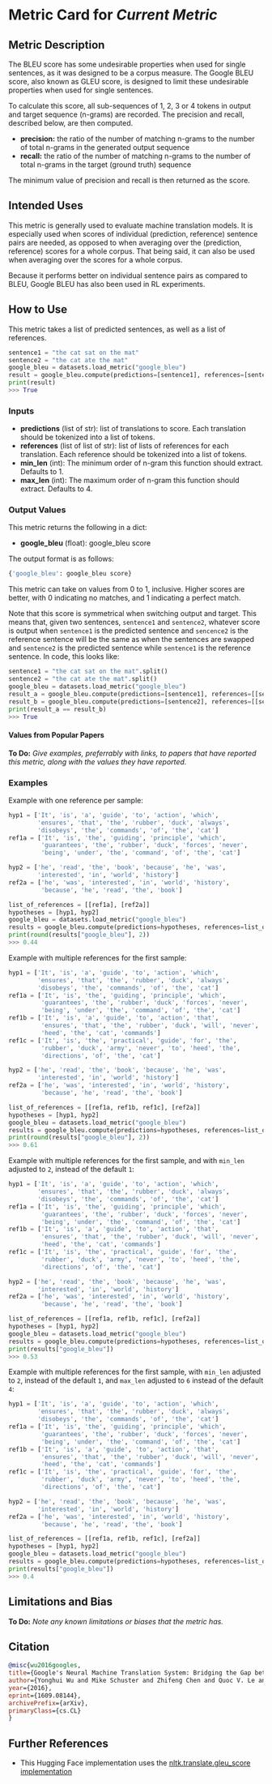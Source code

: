 # Metric Card for *Current Metric*


## Metric Description
The BLEU score has some undesirable properties when used for single
sentences, as it was designed to be a corpus measure. The Google BLEU score, also known as GLEU score, is designed to limit these undesirable properties when used for single sentences.

To calculate this score, all sub-sequences of 1, 2, 3 or 4 tokens in output and target sequence (n-grams) are recorded. The precision and recall, described below, are then computed.

- **precision:** the ratio of the number of matching n-grams to the number of total n-grams in the generated output sequence
- **recall:** the ratio of the number of matching n-grams to the number of total n-grams in the target (ground truth) sequence

The minimum value of precision and recall is then returned as the score.


## Intended Uses
This metric is generally used to evaluate machine translation models. It is especially used when scores of individual (prediction, reference) sentence pairs are needed, as opposed to when averaging over the (prediction, reference) scores for a whole corpus. That being said, it can also be used when averaging over the scores for a whole corpus.

Because it performs better on individual sentence pairs as compared to BLEU, Google BLEU has also been used in RL experiments.

## How to Use
This metric takes a list of predicted sentences, as well as a list of references. 

```python
sentence1 = "the cat sat on the mat"
sentence2 = "the cat ate the mat"
google_bleu = datasets.load_metric("google_bleu")
result = google_bleu.compute(predictions=[sentence1], references=[sentence2])
print(result)
>>> True
```

### Inputs
- **predictions** (list of str): list of translations to score. Each translation should be tokenized into a list of tokens.
- **references** (list of list of str): list of lists of references for each translation. Each reference should be tokenized into a list of tokens.
- **min_len** (int): The minimum order of n-gram this function should extract. Defaults to 1.
- **max_len** (int): The maximum order of n-gram this function should extract. Defaults to 4.

### Output Values
This metric returns the following in a dict:
- **google_bleu** (float): google_bleu score

The output format is as follows:
```python
{'google_bleu': google_bleu score}
```

This metric can take on values from 0 to 1, inclusive. Higher scores are better, with 0 indicating no matches, and 1 indicating a perfect match. 

Note that this score is symmetrical when switching output and target. This means that, given two sentences, `sentence1` and `sentence2`, whatever score is output when `sentence1` is the predicted sentence and  `sencence2` is the reference sentence will be the same as when the sentences are swapped and `sentence2` is the predicted sentence while `sentence1` is the reference sentence. In code, this looks like:

```python
sentence1 = "the cat sat on the mat".split()
sentence2 = "the cat ate the mat".split()
google_bleu = datasets.load_metric("google_bleu")
result_a = google_bleu.compute(predictions=[sentence1], references=[[sentence2]])
result_b = google_bleu.compute(predictions=[sentence2], references=[[sentence1]])
print(result_a == result_b)
>>> True
```

#### Values from Popular Papers
**To Do:** *Give examples, preferrably with links, to papers that have reported this metric, along with the values they have reported.*

### Examples
Example with one reference per sample:
```python
hyp1 = ['It', 'is', 'a', 'guide', 'to', 'action', 'which',
        'ensures', 'that', 'the', 'rubber', 'duck', 'always',
        'disobeys', 'the', 'commands', 'of', 'the', 'cat']
ref1a = ['It', 'is', 'the', 'guiding', 'principle', 'which',
         'guarantees', 'the', 'rubber', 'duck', 'forces', 'never',
         'being', 'under', 'the', 'command', 'of', 'the', 'cat']

hyp2 = ['he', 'read', 'the', 'book', 'because', 'he', 'was',
        'interested', 'in', 'world', 'history']
ref2a = ['he', 'was', 'interested', 'in', 'world', 'history',
         'because', 'he', 'read', 'the', 'book']

list_of_references = [[ref1a], [ref2a]]
hypotheses = [hyp1, hyp2]
google_bleu = datasets.load_metric("google_bleu")
results = google_bleu.compute(predictions=hypotheses, references=list_of_references)
print(round(results["google_bleu"], 2))
>>> 0.44
```

Example with multiple references for the first sample:
```python
hyp1 = ['It', 'is', 'a', 'guide', 'to', 'action', 'which',
        'ensures', 'that', 'the', 'rubber', 'duck', 'always',
        'disobeys', 'the', 'commands', 'of', 'the', 'cat']
ref1a = ['It', 'is', 'the', 'guiding', 'principle', 'which',
         'guarantees', 'the', 'rubber', 'duck', 'forces', 'never',
         'being', 'under', 'the', 'command', 'of', 'the', 'cat']
ref1b = ['It', 'is', 'a', 'guide', 'to', 'action', 'that',
         'ensures', 'that', 'the', 'rubber', 'duck', 'will', 'never',
         'heed', 'the', 'cat', 'commands']
ref1c = ['It', 'is', 'the', 'practical', 'guide', 'for', 'the',
         'rubber', 'duck', 'army', 'never', 'to', 'heed', 'the',
         'directions', 'of', 'the', 'cat']

hyp2 = ['he', 'read', 'the', 'book', 'because', 'he', 'was',
        'interested', 'in', 'world', 'history']
ref2a = ['he', 'was', 'interested', 'in', 'world', 'history',
         'because', 'he', 'read', 'the', 'book']

list_of_references = [[ref1a, ref1b, ref1c], [ref2a]]
hypotheses = [hyp1, hyp2]
google_bleu = datasets.load_metric("google_bleu")
results = google_bleu.compute(predictions=hypotheses, references=list_of_references)
print(round(results["google_bleu"], 2))
>>> 0.61
```

Example with multiple references for the first sample, and with `min_len` adjusted to `2`, instead of the default `1`:
```python
hyp1 = ['It', 'is', 'a', 'guide', 'to', 'action', 'which',
        'ensures', 'that', 'the', 'rubber', 'duck', 'always',
        'disobeys', 'the', 'commands', 'of', 'the', 'cat']
ref1a = ['It', 'is', 'the', 'guiding', 'principle', 'which',
         'guarantees', 'the', 'rubber', 'duck', 'forces', 'never',
         'being', 'under', 'the', 'command', 'of', 'the', 'cat']
ref1b = ['It', 'is', 'a', 'guide', 'to', 'action', 'that',
         'ensures', 'that', 'the', 'rubber', 'duck', 'will', 'never',
         'heed', 'the', 'cat', 'commands']
ref1c = ['It', 'is', 'the', 'practical', 'guide', 'for', 'the',
         'rubber', 'duck', 'army', 'never', 'to', 'heed', 'the',
         'directions', 'of', 'the', 'cat']

hyp2 = ['he', 'read', 'the', 'book', 'because', 'he', 'was',
        'interested', 'in', 'world', 'history']
ref2a = ['he', 'was', 'interested', 'in', 'world', 'history',
         'because', 'he', 'read', 'the', 'book']

list_of_references = [[ref1a, ref1b, ref1c], [ref2a]]
hypotheses = [hyp1, hyp2]
google_bleu = datasets.load_metric("google_bleu")
results = google_bleu.compute(predictions=hypotheses, references=list_of_references, min_len=2)
print(results["google_bleu"])
>>> 0.53
```

Example with multiple references for the first sample, with `min_len` adjusted to `2`, instead of the default `1`, and `max_len` adjusted to `6` instead of the default `4`:
```python
hyp1 = ['It', 'is', 'a', 'guide', 'to', 'action', 'which',
        'ensures', 'that', 'the', 'rubber', 'duck', 'always',
        'disobeys', 'the', 'commands', 'of', 'the', 'cat']
ref1a = ['It', 'is', 'the', 'guiding', 'principle', 'which',
         'guarantees', 'the', 'rubber', 'duck', 'forces', 'never',
         'being', 'under', 'the', 'command', 'of', 'the', 'cat']
ref1b = ['It', 'is', 'a', 'guide', 'to', 'action', 'that',
         'ensures', 'that', 'the', 'rubber', 'duck', 'will', 'never',
         'heed', 'the', 'cat', 'commands']
ref1c = ['It', 'is', 'the', 'practical', 'guide', 'for', 'the',
         'rubber', 'duck', 'army', 'never', 'to', 'heed', 'the',
         'directions', 'of', 'the', 'cat']

hyp2 = ['he', 'read', 'the', 'book', 'because', 'he', 'was',
        'interested', 'in', 'world', 'history']
ref2a = ['he', 'was', 'interested', 'in', 'world', 'history',
         'because', 'he', 'read', 'the', 'book']

list_of_references = [[ref1a, ref1b, ref1c], [ref2a]]
hypotheses = [hyp1, hyp2]
google_bleu = datasets.load_metric("google_bleu")
results = google_bleu.compute(predictions=hypotheses, references=list_of_references, min_len=2, max_len=6)
print(results["google_bleu"])
>>> 0.4
```

## Limitations and Bias
**To Do:** *Note any known limitations or biases that the metric has.*

## Citation
```bibtex
@misc{wu2016googles,
title={Google's Neural Machine Translation System: Bridging the Gap between Human and Machine Translation},
author={Yonghui Wu and Mike Schuster and Zhifeng Chen and Quoc V. Le and Mohammad Norouzi and Wolfgang Macherey and Maxim Krikun and Yuan Cao and Qin Gao and Klaus Macherey and Jeff Klingner and Apurva Shah and Melvin Johnson and Xiaobing Liu and Łukasz Kaiser and Stephan Gouws and Yoshikiyo Kato and Taku Kudo and Hideto Kazawa and Keith Stevens and George Kurian and Nishant Patil and Wei Wang and Cliff Young and Jason Smith and Jason Riesa and Alex Rudnick and Oriol Vinyals and Greg Corrado and Macduff Hughes and Jeffrey Dean},
year={2016},
eprint={1609.08144},
archivePrefix={arXiv},
primaryClass={cs.CL}
}
```
## Further References
- This Hugging Face implementation uses the [nltk.translate.gleu_score implementation](https://www.nltk.org/_modules/nltk/translate/gleu_score.html)